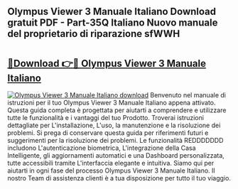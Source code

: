 ## Olympus Viewer 3 Manuale Italiano Download gratuit PDF - Part-35Q Italiano Nuovo manuale del proprietario di riparazione sfWWH

# <h2><a href="http://dfairrv.blite.top/?on=Olympus+Viewer+3+Manuale+Italiano">🔗Download 👉🔴 Olympus Viewer 3 Manuale Italiano</a></h2>

[![Olympus Viewer 3 Manuale Italiano download](https://i.imgur.com/lujVjoI.png)](http://dfairrv.blite.top/?on=Olympus+Viewer+3+Manuale+Italiano)
Benvenuto nel manuale di istruzioni per il tuo Olympus Viewer 3 Manuale Italiano appena attivato. Questa guida completa è progettata per aiutarti a comprendere e utilizzare tutte le funzionalità e i vantaggi del tuo Prodotto. Troverai istruzioni dettagliate per L'installazione, L'uso, la manutenzione e la risoluzione dei problemi. Si prega di conservare questa guida per riferimenti futuri e suggerimenti per la risoluzione dei problemi. Le funzionalità REDDDDDDD includono L'autenticazione biometrica, L'integrazione della Casa Intelligente, gli aggiornamenti automatici e una Dashboard personalizzata, tutte accessibili tramite L'interfaccia elegante e intuitiva. Siamo qui per aiutarti in ogni fase del processo Olympus Viewer 3 Manuale Italiano. Il nostro Team di assistenza clienti è a tua disposizione per tutto il tuo viaggio.
